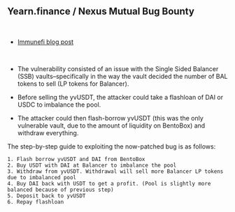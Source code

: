 ## Yearn.finance / Nexus Mutual Bug Bounty

<br>

* [Immunefi blog post](https://github.com/go-outside-labs/Blockchain-Hacking-Toolkit/edit/main/Top-Immunefi-Vulnerabilities/nexus.md)

<br>

* The vulnerability consisted of an issue with the Single Sided Balancer (SSB) vaults–specifically in the way the vault decided the number of BAL tokens to sell (LP tokens for Balancer). 

* Before selling the yvUSDT, the attacker could take a flashloan of DAI or USDC to imbalance the pool.

* The attacker could then flash-borrow yvUSDT (this was the only vulnerable vault, due to the amount of liquidity on BentoBox) and withdraw everything. 

The step-by-step guide to exploiting the now-patched bug is as follows:

```
1. Flash borrow yvUSDT and DAI from BentoBox
2. Buy USDT with DAI at Balancer to imbalance the pool
3. Withdraw from yvUSDT. Withdrawal will sell more Balancer LP tokens due to imbalanced pool
4. Buy DAI back with USDT to get a profit. (Pool is slightly more balanced because of previous step)
5. Deposit back to yvUSDT
6. Repay flashloan
```
